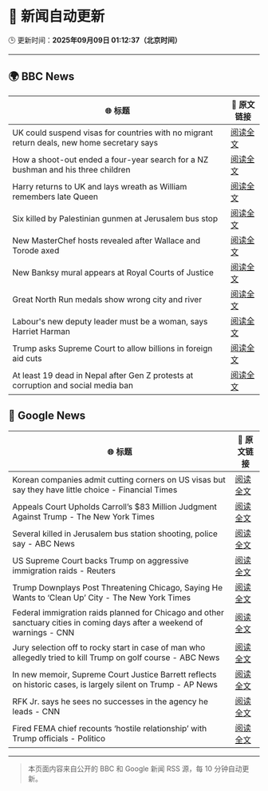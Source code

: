 # 🧠 新闻自动更新

🕒 更新时间：**2025年09月09日 01:12:37（北京时间）**

---

## 🌍 BBC News

| 🌐 标题 | 🔗 原文链接 |
|--------|-------------|
| UK could suspend visas for countries with no migrant return deals, new home secretary says | [阅读全文](https://www.bbc.com/news/articles/c4g7xyn03yno?at_medium=RSS&at_campaign=rss) |
| How a shoot-out ended a four-year search for a NZ bushman and his three children | [阅读全文](https://www.bbc.com/news/articles/cly0279yervo?at_medium=RSS&at_campaign=rss) |
| Harry returns to UK and lays wreath as William remembers late Queen | [阅读全文](https://www.bbc.com/news/articles/c2378j5154jo?at_medium=RSS&at_campaign=rss) |
| Six killed by Palestinian gunmen at Jerusalem bus stop | [阅读全文](https://www.bbc.com/news/articles/cr70ny0l7vgo?at_medium=RSS&at_campaign=rss) |
| New MasterChef hosts revealed after Wallace and Torode axed | [阅读全文](https://www.bbc.com/news/articles/ckgy2e73j4ro?at_medium=RSS&at_campaign=rss) |
| New Banksy mural appears at Royal Courts of Justice | [阅读全文](https://www.bbc.com/news/articles/cgrq0r0y878o?at_medium=RSS&at_campaign=rss) |
| Great North Run medals show wrong city and river | [阅读全文](https://www.bbc.com/news/articles/c4gq2gdlnygo?at_medium=RSS&at_campaign=rss) |
| Labour's new deputy leader must be a woman, says Harriet Harman | [阅读全文](https://www.bbc.com/news/articles/c059z4g836eo?at_medium=RSS&at_campaign=rss) |
| Trump asks Supreme Court to allow billions in foreign aid cuts | [阅读全文](https://www.bbc.com/news/articles/c237vkk10l0o?at_medium=RSS&at_campaign=rss) |
| At least 19 dead in Nepal after Gen Z protests at corruption and social media ban | [阅读全文](https://www.bbc.com/news/articles/c78nd2zy9jgo?at_medium=RSS&at_campaign=rss) |

## 📰 Google News

| 🌐 标题 | 🔗 原文链接 |
|--------|-------------|
| Korean companies admit cutting corners on US visas but say they have little choice - Financial Times | [阅读全文](https://news.google.com/rss/articles/CBMicEFVX3lxTE45aC03Z1B4SlBteVJRZHQtUUdDZFdMa2hYdk8tWWhKck5SNDNLNWRQOVYwZWFxSjhqLWZubzlpX05VOHFLYWpaYktDZWR2TG9pSXBmV3VjRFVIbWVCTzFRMVVBLUlROEI3ODROc0F3RVM?oc=5) |
| Appeals Court Upholds Carroll’s $83 Million Judgment Against Trump - The New York Times | [阅读全文](https://news.google.com/rss/articles/CBMihwFBVV95cUxOUExTRmRLdjJhRDZYMEoyZDJSa1FXNDlZSk14OEdZd3FJc1c5ZjAzU3NlYk9HMFFBcVFXbUhsWlU0ZDlGdXlVVmVHZjJZa1pqdGI3Z1pReE8yeW0xODVDR3NsMlJvcnhJWE55bkY2dGtsdFZQYlc2RGh5UmVTQ09keEU3SlZHa2c?oc=5) |
| Several killed in Jerusalem bus station shooting, police say - ABC News | [阅读全文](https://news.google.com/rss/articles/CBMiogFBVV95cUxOX1U2QXM5dkp1aU9ReDgxZk5pLWhPWTdZaVVBbDRwYWZJelZoR2RQM05LYW9jS0dZNzh0SnM4WDczajVUc1llcmU3cEVGWlJoU1RZdFVESlJEMTVNWmtDZUZtV2tqeXptM29ubjBfd2dCRjYzbWNVd0Raa0pJZlZkSXJYNzFEQXdGTEdWNTdQdFFSUHV5S0xPTzFnX29KdTYtd3fSAacBQVVfeXFMTkZMcm45Q3lBQzN1TXJ1TUdxMWxMcWJyYjJwcGxoZ2I5SjlmcUtROWEwNnNKMENBOVRyRUItdDFhdjRZNnJXaTh2SUhhRnpjbXB6a0JkU0x4LU1TVXpsLVA3cDFEOUpna0MwZllOUGFNRHNvajhkVUlyTVZOVC1fRHpRZlZDTnN5SThNckt4am5GSXNBbmNmYVpKUjM1alI2Y3JpUF92QWs?oc=5) |
| US Supreme Court backs Trump on aggressive immigration raids - Reuters | [阅读全文](https://news.google.com/rss/articles/CBMipAFBVV95cUxNNzdOaGdqQVU1c2pYT0x1Z21ZWF9sQS1mWGNMT3BCVlBhSVZydTBtX0lUVzNfZTYzcEZjSm1KbE9yQ0d4Z2JjU3lrSVJrblpIcHB3Q2M4OGZzRUphOFJ6aUxpUWhDNnBQaWlZOWFSTTd1emhmdm50dy15YlBTSV82RkdqR1FaSzFwYVBFckYyVkFzMGN2QTdRamVhU2dWV1FKbXZqMA?oc=5) |
| Trump Downplays Post Threatening Chicago, Saying He Wants to ‘Clean Up’ City - The New York Times | [阅读全文](https://news.google.com/rss/articles/CBMigwFBVV95cUxNZkVadGVnZmIzRGRjd3Q4clI3V0xadHc1U3A1aTBWaUNDT3lZNHVHSDZVNi10ekJSWUJBeEhiN3ZrTmltbWpDQ2FzTHJ2aUF0YkNPRmhhRjZ5akh2NklmWVJVbWJJeVN5OFNhd210N09TYThMamYyaHhkaXFlSEJNNlZ5MA?oc=5) |
| Federal immigration raids planned for Chicago and other sanctuary cities in coming days after a weekend of warnings - CNN | [阅读全文](https://news.google.com/rss/articles/CBMiggFBVV95cUxPSWY2dldOQmZuV25SeW5xUFhiSlBHZU9XdHdSbURVUmRjdENYTEhsel9qOFhVeVdmWEtfYTlNUWNWSDJuZ2h4QklGaFYyd1lVcnpGdkVPQ3J0cmJnNWlKMGtZM3EtempLVzNDTENHQ3VKSmF6X21mc0wyelFheThCQk9B?oc=5) |
| Jury selection off to rocky start in case of man who allegedly tried to kill Trump on golf course - ABC News | [阅读全文](https://news.google.com/rss/articles/CBMilAFBVV95cUxOaENCUzFBSm5OdjBRUU1fS1hmQ2IzUDVNTUN4LU5pWEZnd3ZDLXhWc0xBeFl2anU1THdZRVdwQWlzZEZVazRhQTBOWG95SGEzcFpvY1NyRk1KdldTb1lHNVZrYkcxOHFocEliUXhhWGZmWE1raFF4bHJzS1lsMmYwMzZidGRueUExOWtFU1VRS3NrZ1Y00gGaAUFVX3lxTE14anhMV1JmYTBxOXhLckNYX1JUdk4wVWlHbVNSNjc0UU9wdmhvZC1SVnFhcmlTdnk2ZC1NTkx4ZDhXX1JQamJpVzNvRGF4UHhRdVJvUGNCUjZWQTVxcDBlZ2dHY2dPa2Q1WVRoVklxcXV1cGhmZ3pWdFVFdmdFSTJKSUd5SFZkdHhaY2REY29xVDRnQ2N2dDJ1Tmc?oc=5) |
| In new memoir, Supreme Court Justice Barrett reflects on historic cases, is largely silent on Trump - AP News | [阅读全文](https://news.google.com/rss/articles/CBMiowFBVV95cUxPaGFvUnNOS21CamhKQ0FsVV9jUnEwYTNGZFR5UmRMU0VuZ0NlVDE1SEFaYVFjVUpVTE9IUDJmelVsdnE5TFlxMGc4MXJOTnV0V2paY1NDZXk3SVJTa3FER3cxd3J6MzZaOWZFdWRneVc1bzRsLXp0b09YN2hsdmFHd1lZUEJiRlZvandyOS0zT0RPRWtFckJSclFiOU5BMjZ2UnI0?oc=5) |
| RFK Jr. says he sees no successes in the agency he leads - CNN | [阅读全文](https://news.google.com/rss/articles/CBMicEFVX3lxTFBDdVZ5alB0bllsRkJhTnFNVWk1RlhIbUZzTzlBZXRUN0dCVW9SNm1INDZYbW5NUHBPaFNlLXdJd3JSSFZaQVdTQWJjdnJqVG9RaTJsTnppTHJvTVZtaVRQMnRyeGdjQTFpTlZ4RGZaSDg?oc=5) |
| Fired FEMA chief recounts ‘hostile relationship’ with Trump officials - Politico | [阅读全文](https://news.google.com/rss/articles/CBMimwFBVV95cUxPSmVRYkk4UFR2cE9aTjh2WC1Wa1hQRDMwT25WSU9LUU1DNHFxanVyOXRMVU1ZWlhYTWc1NXhacTZfRHJHSmpPaFBWcXNZMTZnOHpSb2pYejROWXV2RTFJUFhjTndtZ2NBMjk2Tkd4cV9LTDBERXhtYkhhcHMtUGxwcTRZc0xncU1IS2pENU9iaGFNbmdtSGxvU3l2VQ?oc=5) |

---
> 本页面内容来自公开的 BBC 和 Google 新闻 RSS 源，每 10 分钟自动更新。